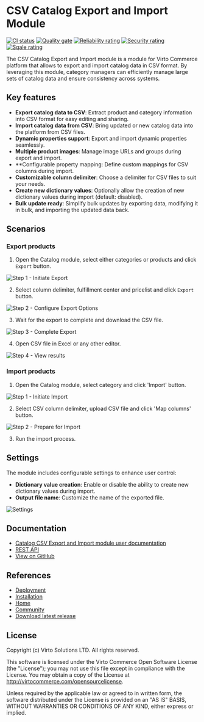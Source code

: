 # CSV Catalog Export and Import Module

[![CI status](https://github.com/VirtoCommerce/vc-module-catalog-csv-export-import/workflows/Module%20CI/badge.svg?branch=dev)](https://github.com/VirtoCommerce/vc-module-catalog-csv-export-import/actions?query=workflow%3A"Module+CI") [![Quality gate](https://sonarcloud.io/api/project_badges/measure?project=VirtoCommerce_vc-module-catalog-csv-export-import&metric=alert_status&branch=dev)](https://sonarcloud.io/dashboard?id=VirtoCommerce_vc-module-catalog-csv-export-import) [![Reliability rating](https://sonarcloud.io/api/project_badges/measure?project=VirtoCommerce_vc-module-catalog-csv-export-import&metric=reliability_rating&branch=dev)](https://sonarcloud.io/dashboard?id=VirtoCommerce_vc-module-catalog-csv-export-import) [![Security rating](https://sonarcloud.io/api/project_badges/measure?project=VirtoCommerce_vc-module-catalog-csv-export-import&metric=security_rating&branch=dev)](https://sonarcloud.io/dashboard?id=VirtoCommerce_vc-module-catalog-csv-export-import) [![Sqale rating](https://sonarcloud.io/api/project_badges/measure?project=VirtoCommerce_vc-module-catalog-csv-export-import&metric=sqale_rating&branch=dev)](https://sonarcloud.io/dashboard?id=VirtoCommerce_vc-module-catalog-csv-export-import)

The CSV Catalog Export and Import module is a module for Virto Commerce platform that allows to export and import catalog data in CSV format. By leveraging this module, category managers can efficiently manage large sets of catalog data and ensure consistency across systems.

## Key features

* **Export catalog data to CSV**: Extract product and category information into CSV format for easy editing and sharing.
* **Import catalog data from CSV**: Bring updated or new catalog data into the platform from CSV files.
* **Dynamic properties support**: Export and import dynamic properties seamlessly.
* **Multiple product images**: Manage image URLs and groups during export and import.
* **Configurable property mapping: Define custom mappings for CSV columns during import.
* **Customizable column delimiter**: Choose a delimiter for CSV files to suit your needs.
* **Create new dictionary values**: Optionally allow the creation of new dictionary values during import (default: disabled).
* **Bulk update ready**: Simplify bulk updates by exporting data, modifying it in bulk, and importing the updated data back.

## Scenarios

### Export products

1. Open the Catalog module, select either categories or products and click `Export` button.

![Step 1 - Initiate Export](docs/media/csv-export-01.png)

2. Select column delimiter, fulfillment center and pricelist and click `Export` button.

![Step 2 - Configure Export Options](docs/media/csv-export-02.png)

3. Wait for the export to complete and download the CSV file.

![Step 3 - Complete Export](docs/media/csv-export-03.png)

4. Open CSV file in Excel or any other editor.

![Step 4 - View results](docs/media/csv-export-04.png)

### Import products

1. Open the Catalog module, select category and click 'Import' button.

![Step 1 - Initiate Import](docs/media/csv-import-01.png)

2. Select CSV column delimiter, upload CSV file and click 'Map columns' button.

![Step 2 - Prepare for Import](docs/media/csv-import-02.png)

3. Run the import process.

## Settings

The module includes configurable settings to enhance user control:

* **Dictionary value creation**: Enable or disable the ability to create new dictionary values during import.
* **Output file name**: Customize the name of the exported file.

![Settings](docs/media/csv-import-export-settings.png)

## Documentation

* [Catalog CSV Export and Import module user documentation](https://docs.virtocommerce.org/platform/user-guide/catalog-csv-export-import/overview/)
* [REST API](https://virtostart-demo-admin.govirto.com/docs/index.html?urls.primaryName=VirtoCommerce.CatalogCsvImportModule)
* [View on GitHub](https://github.com/VirtoCommerce/vc-module-catalog-csv-export-import/)


## References

* [Deployment](https://docs.virtocommerce.org/platform/developer-guide/Tutorials-and-How-tos/Tutorials/deploy-module-from-source-code/)
* [Installation](https://docs.virtocommerce.org/platform/user-guide/modules-installation/)
* [Home](https://virtocommerce.com)
* [Community](https://www.virtocommerce.org)
* [Download latest release](https://github.com/VirtoCommerce/vc-module-catalog-csv-import/releases)

## License
Copyright (c) Virto Solutions LTD.  All rights reserved.

This software is licensed under the Virto Commerce Open Software License (the "License"); you
may not use this file except in compliance with the License. You may
obtain a copy of the License at http://virtocommerce.com/opensourcelicense.

Unless required by the applicable law or agreed to in written form, the software
distributed under the License is provided on an "AS IS" BASIS,
WITHOUT WARRANTIES OR CONDITIONS OF ANY KIND, either express or
implied.

